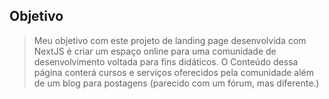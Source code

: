 ## Objetivo
  > Meu objetivo com este projeto de landing page desenvolvida com NextJS é criar um espaço online para uma comunidade de desenvolvimento voltada para fins didáticos. O Conteúdo dessa página conterá cursos e serviços oferecidos pela comunidade além de um blog para postagens (parecido com um fórum, mas diferente.)
